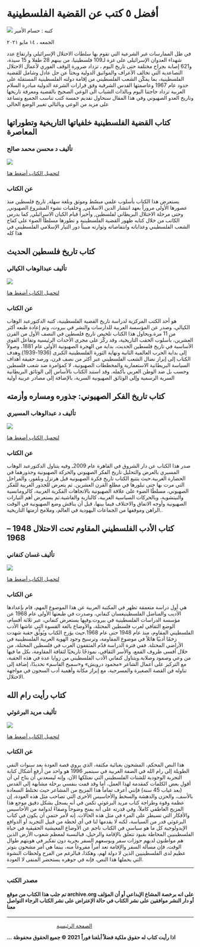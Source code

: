 # أفضل ٥ كتب عن القضية الفلسطينية 

![](https://raw.githubusercontent.com/iqraa4u/iqraa4u.github.io/main/IMG-20210510-WA0005.jpg)
 كتبه : حسام الأمير

الجمعه ، ١٤ مايو ٢٠٢١


في ظل الممارسات غير الشرعية التي تقوم بها سلطات الاحتلال الإسرائيلي وارتفاع عدد شهداء العدوان الإسرائيلى على غزة  لـ109 فلسطينيا، من بينهم 28 طفلا و 15 سيدة، و621 إصابة بجراح مختلفة
حتى تاريخ اليوم ، 
تزداد ضرورة الوقف الفوري لأعمال الاحتلال التصاعدية التي تخالف الأعراف والمواثيق الدولية
وبحثاً عن حل عادل وشامل للقضية الفلسطينية، بما يمكّن الشعب الفلسطيني من إقامة دولته الفلسطينية المستقلة على حدود عام 1967 وعاصمتها القدس الشرقية وفق قرارات الشرعة الدولية مبادرة السلام العربية
تزداد حاجتنا اليوم وبالذات الشباب الى الوعي الصحيح بالقضية ومعرفة تاريخها وتاريخ العدو الصهيوني وفي هذا المقال سنحاول تقديم خمسة كتب تناسب الجميع وتساعد على مزيد من الوعي وبالتالي تغيير الوضع الحالي 

## كتاب القضية الفلسطينية خلفياتها التاريخية وتطوراتها المعاصرة
### تأليف د محسن محمد صالح
![](https://raw.githubusercontent.com/iqraa4u/iqraa4u.github.io/main/images%20(33).jpeg)

[لتحميل الكتاب أضغط هنا ](https://www.tolaitila.com/thankspage/2732#)
### عن الكتاب 
يستعرض هذا الكتاب بأسلوب علمي مبسّط وموثق وبلغة سهلة, تاريخ فلسطين منذ عصورها الأولى مروراً بعهد انتشار الدين الاسلامي, وخلفيات نشوء المشروع الصهيوني, وحتى مرحلة الاحتلال البريطاني لفلسطين, وأخيراً قيام الكيان الاسرائيلي, كما يدرس الكاتب من خلال كتابه ظهور القضية الفلسطينية و تطورها مسلطاً الضوء على كفاح الشعب الفلسطيني وعذاباته وانتفاضاته وثوارته مبيناً دور التيار الإسلامي الفلسطيني في هذا كله

## كتاب تاريخ فلسطين الحديث 
### تأليف عبدالوهاب الكيالي
![](https://raw.githubusercontent.com/iqraa4u/iqraa4u.github.io/main/images%20(34).jpeg)

[لتحميل الكتاب أضغط هنا ](https://books-library.net/files/books-library.net-03140113Lj4G1.pdf)
### عن الكتاب 
هو أحد الكتب المركزية لدراسة تاريخ القضية الفلسطينية، كتبه الدكتورعبد الوهاب الكيالي، وصدر عن المؤسسة العربية للدارسات والنشر في بيروت، وتم إعادة طبعه أكثر من 11 مرة.ويحاول هذا الكتاب تلخيص تاريخ فلسطين في النصف الأول من القرن العشرين، بأسلوب الحقب التاريخية، وقد ركّز على مجرى الأحداث الرئيسية وتفاعل القوى الأساسية في تاريخ فلسطين الحديث، بداية من الهجرة الصهيونية الأولى عام 1881، وصولاً إلى بداية الحرب العالمية الثانية ونهاية الثورة الفلسطينية الكبرى (1936-1939).وهدف الكتاب إلى إبراز نضال الشعب الفلسطيني عبر أكثر من نصف قرن، ورصد حقيقة أهداف السياسة البريطانية الاستعمارية والمخططات الصهيونية، لا كمؤامرة ضد شعب فلسطين وحسب بل ضد الوطن العربي بأكمله. وقد استند الكتاب بالأساس إلى الوثائق البريطانية السرية الرسمية وإلى الوثائق الصهيونية السرية، بالإضافة إلى مصادر عربية أولية

## كتاب تاريخ الفكر الصهيوني: جذوره ومساره وأزمته
### تأليف د عبدالوهاب المسيري
![](https://raw.githubusercontent.com/iqraa4u/iqraa4u.github.io/main/images%20(32).jpeg)

[لتحميل الكتاب أضغط هنا ](https://foulabook.com/book/downloading/425637824)
### عن الكتاب 
صدر هذا الكتاب عن دار الشروق في القاهرة عام 2009ـ وفيه يتناول الدكتورعبد الوهاب المسيري بالعرض والتحليل تاريخ الفكر الصهيوني والحركة الصهيونية وجذورهما في الحضارة الغربية.حيث يتتبع الكتاب تاريخ فكرة الصهيونية قبل هرتزل وبلفور، والمراحل التي مرت بها حتى تبلورها في مطلع القرن العشرين. ثم يتعرض للجذور الغربية للفكر الصهيوني، مسلطًا الضوء على علاقة الصهيونية بالاتجاهات الفكرية الغربية، كالرومانسية والنيتشوية، وبالحركات السياسية الغربية، كالنازية والفاشية.ثم يستعرض أهم التيارات الصهيونية وأوجه الاتفاق والاختلاف فيما بينها، قبل أن يناقش وضع الصهيونية في الوقت الراهن وموقفها من الجماعات اليهودية في العالم، وملامح أزمتها التاريخية..

## كتاب الأدب الفلسطيني المقاوم تحت الاحتلال 1948 – 1968
### تأليف غسان كنفاني
![](https://raw.githubusercontent.com/iqraa4u/iqraa4u.github.io/main/images%20(31).jpeg)

[لتحميل الكتاب أضغط هنا ](https://www.google.com/url?sa=t&source=web&rct=j&url=https://www.bookleaks.com/files/ghassankanafani/3.pdf&ved=2ahUKEwjir7Xnir7wAhVho3EKHR-MBp0QFjABegQICBAC&usg=AOvVaw2aLd1g3bSc7R_l_LbBmr9M)
### عن الكتاب 
هي أول دراسة متعمقة تظهر في المكتبة العربية عن هذا الموضوع المهم، قام بإعدادها الأديب والمناضل الفلسطينيغسان كنفاني، وصدرت في طبعتها الأولى عام 1968 عن مؤسسة الدراسات الفلسطينية في بيروت.وفيها يستعرض كنفاني، عبر ثلاثة أقسام، الوضع الثقافي لعرب فلسطين المحتلة، والأوضاع بالغة القسوة التي عاشها الأدب الفلسطيني المقاوم، منذ عام 1948 حتى عام 1968.حيث يؤرخ الكتاب ويُوثِّق حقبة شهدت زخمًا أدبيًا هائلاً في موضوع المقاومة، وترسيخ وجود الهوية العربية الفلسطينية في الأراضي المحتلة. ففي فترة الدراسة قدّم المثقفون العرب في فلسطين المحتلة، من خلال أقسى ظروف القمع، والأسر الثقافي، نموذجًا تاريخيًا لثقافة المقاومة، بكل ما فيها من وعي وصمود وصلابة.ويتناول كنفاني الأدب الفلسطيني من زوايا عدة في هذه الحقبة، مع التركيز على أعمال الشاعر «محمود درويش» و«سميح القاسم» تحديدًا، إضافة إلى تناوله فن القصة الصغيرة والمسرحية، مع إبراز مكانة وأهمية أدب السجون في مواجهة الاحتلال.

## كتاب رأيت رام الله
### تأليف مريد البرغوثي
![](https://raw.githubusercontent.com/iqraa4u/iqraa4u.github.io/main/images%20(35).jpeg)

[لتحميل الكتاب أضغط هنا ](https://foulabook.com/book/downloading/472006034)
### عن الكتاب 
هذا النص المحكم، المشحون بغنائية مكثفة، الذي يروي قصة العودة بعد سنوات النفي الطويلة إلى رام الله في الضفة الغربية في سبتمبر 1996 هو واحد من أرفع أشكال كتابة التجربة الوجودية للشتات الفلسطيني التي نمتلكها الآن، وإنه ليسعدني أن يتاح لي أن أقول بعض الكلمات كمقدمة لهذا العمل، أما وقد قمت بنفسي برحلة مشابهة إلى القدس (بعد غياب 45 سنة) فإنني أعرف تماماً هذا المزيج من المشاعر حيث تختلط السعادة بالأسف، والحزن والدهشة والسخط والأحاسيس الأخرى التي تصاحب مثل هذه العودة، إن عظمة وقوة وطزاجة كتاب مريد البرغوثي تكمن في أنه يسجل بشكل دقيق موجع هذا المزيج العاطفي كاملاً، وفي قدرته على أنه يمنح وضوحاً وصفاءً لدوامة من الأحاسيس والأفكار التي تسيطر على المرء في مثل هذه الحالات.
إنه لأمر حتمي أن يكون في كتاب البرغوثي قدر من السياسة، لكنه لا يقدمها لنا في أي لحظة من قبيل التجريد أو الدوافع الإيدولوجية كل ما هو سياسي في الكتاب ناجم عن الأوضاع المعيشية الحقيقية في حياة الفلسطينيين المحاطة بقيود تتعلق بالإقامة والرحيل، فبالنسبة لمعظم شعوب الأرض الذين هم مواطنون لديهم جوزات سفر وبوسعهم السفر بحرية دون تفكير في هويتهم طوال الوقت، فإن مسألة السفر والإقامة تعد أمراً مفروغاً منه، بينما هي أمر مشحون بتوتر عظيم لدى الفلسطينيين الذين لا دولة لهم، وهكذا، فبالرغم من الفرح ولحظات النشوة التي يحملها هذا النص، فإنه في جوهره يستحضر المنفى لا العودة.


----

### مصدر الكتب
#### تم جلب هذا الكتاب من موقع archive.org على انه برخصة المشاع الإبداعي أو أن المؤلف أو دار النشر موافقين على نشر الكتاب في حالة الإعتراض على نشر الكتاب الرجاء التواصل معنا
------
&nbsp; &nbsp; &nbsp; &nbsp; &nbsp; &nbsp; &nbsp; &nbsp;&nbsp;&nbsp; &nbsp; &nbsp; &nbsp; &nbsp; &nbsp; &nbsp; &nbsp; &nbsp;   [ الصفحة الرئيسية ](https://iqraa4u.me/)   

**... اذا رأيت كتاب له حقوق ملكية فضلاً أبلغنا فوراً**
**2021 © جميع الحقوق محفوظة**


